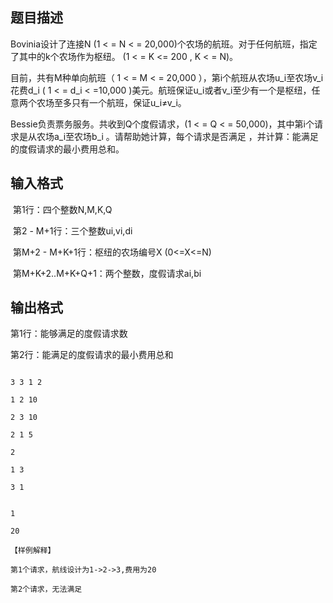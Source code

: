 ## 题目描述

<p class="MsoNormal"></p>
<div>
 Bovinia设计了连接N (1 < = N < = 20,000)个农场的航班。对于任何航班，指定了其中的k个农场作为枢纽。 (1 < = K <= 200 , K < = N)。
</div>
<div>
 目前，共有M种单向航班（ 1 < = M < = 20,000 ），第i个航班从农场u_i至农场v_i花费d_i ( 1 < = d_i < =10,000 )美元。航班保证u_i或者v_i至少有一个是枢纽，任意两个农场至多只有一个航班，保证u_i≠v_i。
</div>
<div>
 Bessie负责票务服务。共收到Q个度假请求，(1 < = Q < = 50,000)，其中第i个请求是从农场a_i至农场b_i 。请帮助她计算，每个请求是否满足 ，并计算：能满足的度假请求的最小费用总和。
</div>
<p class="MsoNormal"></p>
<p></p>

## 输入格式

<div>
  第1行：四个整数N,M,K,Q
</div>
<div>
  第2 - M+1行：三个整数ui,vi,di
</div>
<div>
  第M+2 - M+K+1行：枢纽的农场编号X (0<=X<=N)
</div>
<div>
  第M+K+2..M+K+Q+1：两个整数，度假请求ai,bi
</div>
<p class="MsoNormal"></p>
<p></p>

## 输出格式

<div>
 <div>
  第1行：能够满足的度假请求数
 </div>
 <div>
  <div>
   第2行：能满足的度假请求的最小费用总和
  </div>
 </div>
</div>
<div></div>
<p></p>

```input1
3 3 1 2
1 2 10
2 3 10
2 1 5
2
1 3
3 1
```
```output1
1
20
【样例解释】
第1个请求，航线设计为1->2->3,费用为20
第2个请求，无法满足
```
